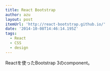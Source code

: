 ```yaml
---
title: React Bootstrap
author: azu
layout: post
itemUrl: 'http://react-bootstrap.github.io/'
date: '2014-10-08T14:46:14.195Z'
tags:
  - React
  - CSS
  - design
---
```

Reactを使ったBootstrap 3のcomponent。
